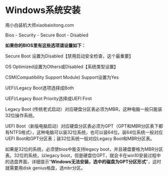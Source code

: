 # Windows系统安装

用小白装机大师xiaobaixitong.com



Bios - Security - Secure Boot - Disabled



**如果你的BIOS里有这些选项请设置如下：**

Secure Boot 设置为Disabled【禁用启动安全检查，这个最重要】

OS Optimized设置为Others或Disabled【系统类型设置】

CSM(Compatibility Support Module) Support设置为Yes

UEFI/Legacy Boot选项选择成Both

UEFI/Legacy Boot Priority选择成UEFI First





Legacy Boot (传统老式启动）对应硬盘分区表必须为MBR，这种电脑一般只能装32位操作系统。

UEFI Boot（新版电脑启动）对应硬盘分区表必须为GPT（GPT和MBR分区表下都有NTFS格式），这种电脑可以装32位系统，也可以装64位。装64位系统一般对应UEFI Boot和GPT分区表；装32位系统一般对应Legacy Boot和MBR分区表。

如果是32位的系统，必须使bios中能支持legacy boot，并且硬盘要格为MBR分区表。32位的系统，以legacy boot，但是硬盘位GPT，就会卡在win10安装过程中的选盘界面，详细提示“**Windows无法安装，选中的磁盘为GPT分区形式**”，这时就需要用disk genius格盘，选mbr分区。